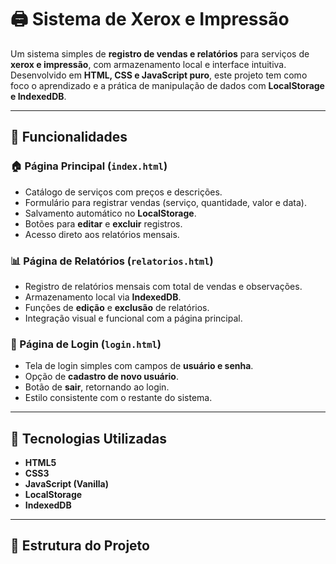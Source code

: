 # 🖨️ Sistema de Xerox e Impressão

Um sistema simples de **registro de vendas e relatórios** para serviços de **xerox e impressão**, com armazenamento local e interface intuitiva.  
Desenvolvido em **HTML, CSS e JavaScript puro**, este projeto tem como foco o aprendizado e a prática de manipulação de dados com **LocalStorage e IndexedDB**.

---

## 🚀 Funcionalidades

### 🏠 Página Principal (`index.html`)
- Catálogo de serviços com preços e descrições.
- Formulário para registrar vendas (serviço, quantidade, valor e data).
- Salvamento automático no **LocalStorage**.
- Botões para **editar** e **excluir** registros.
- Acesso direto aos relatórios mensais.

### 📊 Página de Relatórios (`relatorios.html`)
- Registro de relatórios mensais com total de vendas e observações.
- Armazenamento local via **IndexedDB**.
- Funções de **edição** e **exclusão** de relatórios.
- Integração visual e funcional com a página principal.

### 🔐 Página de Login (`login.html`)
- Tela de login simples com campos de **usuário e senha**.
- Opção de **cadastro de novo usuário**.
- Botão de **sair**, retornando ao login.
- Estilo consistente com o restante do sistema.

---

## 🧠 Tecnologias Utilizadas
- **HTML5**
- **CSS3**
- **JavaScript (Vanilla)**
- **LocalStorage**
- **IndexedDB**

---

## 📁 Estrutura do Projeto

